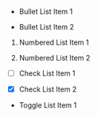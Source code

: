 * Bullet List Item 1

* Bullet List Item 2

1. Numbered List Item 1

2. Numbered List Item 2

* [ ] Check List Item 1

* [x] Check List Item 2

* Toggle List Item 1
